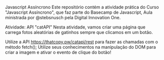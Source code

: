 Javascript Assíncrono
Este repositório contém a atividade prática do Curso "Javascript Assíncrono", que faz parte do Basecamp de Javascript, Aula ministrada por @stebsnusch pela Digital Innovation One.

Atividade: API "catAPI"
Nesta atividade, vamos criar uma página que carrega fotos aleatórias de gatinhos sempre que clicamos em um botão.

Utilize a API https://thatcopy.pw/catapi/rest para fazer as chamadas com o método fetch();
Utilize seus conhecimentos na manipulação do DOM para criar a imagem e ativar o evento de clique do botão!
